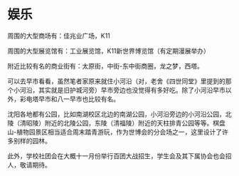 # 娱乐
周围的大型商场有：佳兆业广场，K11

周围的大型展览馆有：工业展览馆，K11新世界博览馆（有定期漫展举办）

附近比较有名的商业街有：太原街，中街-东中街商圈，龙之梦，西塔。

可以去早市看看，虽然笔者家原来就住小河沿（对，老舍《四世同堂》里提到的那个小河沿，其实就是旧护城河旁）早市旁边也没觉得有多好吃。除了小河沿早市以外，彩电塔早市和八一早市也比较有名。

沈阳各地都有公园，比如南湖校区北边的南湖公园，小河沿旁边的小河沿公园，北陵（清昭陵）附近的北陵公园，东陵（清福陵）附近的天柱排青公园等等。棋盘山-植物园景区相当适合周末踏青游玩，作为世博会的分会场之一，这里设计了许多别样的园林。

此外，学校社团会在大概十一月份举行百团大战招生，学生会及其下属协会也会招人，敬请期待。